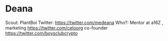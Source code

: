 # Deana

Scout: PlantBoi
Twitter: https://twitter.com/medeana
Who?: Mentor at a16Z , marketing https://twitter.com/celoorg
 co-founder https://twitter.com/boysclubcrypto